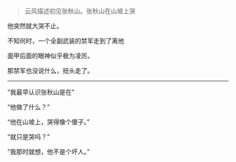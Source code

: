 > 云风描述初见张秋山。张秋山在山坡上哭


他突然就大哭不止。

不知何时，一个全副武装的禁军走到了离他

面甲后面的眼神似乎极为凌厉。

那禁军也没说什么，扭头走了。

---



“我最早认识张秋山是在”

“他做了什么？”

“他在山坡上，哭得像个傻子。”

“就只是哭吗？”

“我那时就想，他不是个坏人。”